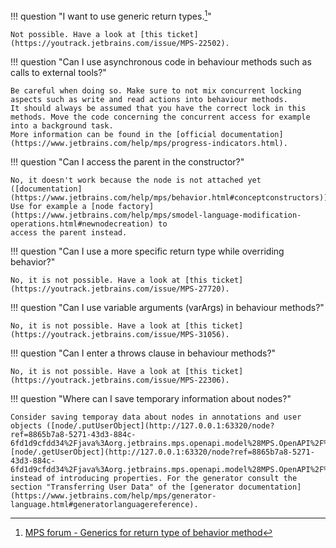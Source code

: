 !!! question  "I want to use generic return types.[^1]"

    Not possible. Have a look at [this ticket](https://youtrack.jetbrains.com/issue/MPS-22502).

!!! question  "Can I use asynchronous code in behaviour methods such as calls to external tools?"

    Be careful when doing so. Make sure to not mix concurrent locking aspects such as write and read actions into behaviour methods. 
    It should always be assumed that you have the correct lock in this methods. Move the code concerning the concurrent access for example into a background task.
    More information can be found in the [official documentation](https://www.jetbrains.com/help/mps/progress-indicators.html).

!!! question  "Can I access the parent in the constructor?"

    No, it doesn't work because the node is not attached yet ([documentation](https://www.jetbrains.com/help/mps/behavior.html#conceptconstructors)). Use for example a [node factory](https://www.jetbrains.com/help/mps/smodel-language-modification-operations.html#newnodecreation) to
    access the parent instead.

!!! question  "Can I use a more specific return type while overriding behavior?"

    No, it is not possible. Have a look at [this ticket](https://youtrack.jetbrains.com/issue/MPS-27720).

!!! question  "Can I use variable arguments (varArgs) in behaviour methods?"

    No, it is not possible. Have a look at [this ticket](https://youtrack.jetbrains.com/issue/MPS-31056).

!!! question  "Can I enter a throws clause in behaviour methods?"

    No, it is not possible. Have a look at [this ticket](https://youtrack.jetbrains.com/issue/MPS-22306).

!!! question  "Where can I save temporary information about nodes?"
    
    Consider saving temporay data about nodes in annotations and user objects ([node/.putUserObject](http://127.0.0.1:63320/node?ref=8865b7a8-5271-43d3-884c-6fd1d9cfdd34%2Fjava%3Aorg.jetbrains.mps.openapi.model%28MPS.OpenAPI%2F%29%2F%7ESNode.putUserObject%2528java.lang.Object%2Cjava.lang.Object%2529), [node/.getUserObject](http://127.0.0.1:63320/node?ref=8865b7a8-5271-43d3-884c-6fd1d9cfdd34%2Fjava%3Aorg.jetbrains.mps.openapi.model%28MPS.OpenAPI%2F%29%2F%7ESNode.getUserObject%2528java.lang.Object%2529))
    instead of introducing properties. For the generator consult the section "Transferring User Data" of the [generator documentation](https://www.jetbrains.com/help/mps/generator-language.html#generatorlanguagereference).

[^1]: [MPS forum - Generics for return type of behavior method](https://mps-support.jetbrains.com/hc/en-us/community/posts/360010808559-Generics-for-return-type-of-behavior-method)